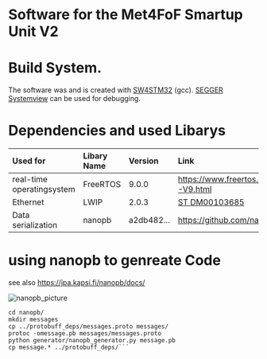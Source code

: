 # Software for the Met4FoF Smartup Unit V2
# Build System.
The software was and is created with [SW4STM32](http://www.openstm32.org/HomePage) (gcc).
[SEGGER Systemview](https://www.segger.com/products/development-tools/systemview/) can be used for debugging.

# Dependencies and used Libarys

| Used for   | Libary Name   | Version   | Link   |
|:-------------|:-------------|:-----| :---|
|real-time operatingsystem|FreeRTOS|9.0.0|https://www.freertos.org/FreeRTOS-V9.html|
|Ethernet|LWIP|2.0.3|[ST DM00103685]( https://www.st.com/content/ccc/resource/technical/document/user_manual/65/e8/20/db/16/36/45/f7/DM00103685.pdf/files/DM00103685.pdf/jcr:content/translations/en.DM00103685.pdf)|
|Data serialization|nanopb|a2db482...|https://github.com/nanopb/nanopb|

# using nanopb to genreate Code
see also https://jpa.kapsi.fi/nanopb/docs/

![nanopb_picture](https://jpa.kapsi.fi/nanopb/docs/generator_flow.png "from https://jpa.kapsi.fi/nanopb/docs/")

```
cd nanopb/
mkdir messages
cp ../protobuff_deps/messages.proto messages/
protoc -omessage.pb messages/messages.proto
python generator/nanopb_generator.py message.pb
cp message.* ../protobuff_deps/```
